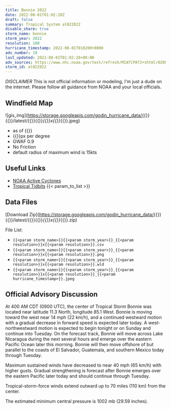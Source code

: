 ```yaml
---
title: Bonnie 2022
date: 2022-08-01T01:02:28Z
draft: false
summary: Tropical System al022022
disable_share: true
storm_name: bonnie
storm_year: 2022
resolution: 100
hurricane_timestamp: 2022-08-01T010200+0000
adv_number: 19
last_updated: 2022-08-01T01:02:28+00:00
adv_sources: https://www.nhc.noaa.gov/text/refresh/MIATCPAT2+shtml/020857.shtml;https://www.nhc.noaa.gov/refresh/graphics_at2+shtml/085756.shtml?cone
storm_id: al022022
---
```

*DISCLAIMER* This is not official information or modeling, I'm just a dude on the internet.  Please follow all guidance from NOAA and your local officials.

## Windfield Map
![gis_img](https://storage.googleapis.com/godin_hurricane_data/{{<param storm_name>}}{{<param storm_year>}}/latest/{{<param storm_name>}}{{<param storm_year>}}_{{<param resolution>}}x{{<param resolution>}}_{{<param hurricane_timestamp>}}.jpeg)

- as of {{<param last_updated>}}
- {{<param resolution>}}px per degree
- GWAF 0.9
- No Friction
- default radius of maximum wind is 15kts

## Useful Links
- [NOAA Active Cyclones](https://www.nhc.noaa.gov/)
- [Tropical Tidbits](https://www.tropicaltidbits.com/storminfo/)
{{< param_to_list >}}

## Data Files
[Download Zip](https://storage.googleapis.com/godin_hurricane_data/{{<param storm_name>}}{{<param storm_year>}}/latest/{{<param storm_name>}}{{<param storm_year>}}_{{<param resolution>}}x{{<param resolution>}}_{{<param hurricane_timestamp>}}.zip)

File List:
- `{{<param storm_name>}}{{<param storm_year>}}_{{<param resolution>}}x{{<param resolution>}}.csv`
- `{{<param storm_name>}}{{<param storm_year>}}_{{<param resolution>}}x{{<param resolution>}}.png`
- `{{<param storm_name>}}{{<param storm_year>}}_{{<param resolution>}}x{{<param resolution>}}.wld`
- `{{<param storm_name>}}{{<param storm_year>}}_{{<param resolution>}}x{{<param resolution>}}_{{<param hurricane_timestamp>}}.jpeg`


## Official Advisory Discussion
At 400 AM CDT (0900 UTC), the center of Tropical Storm Bonnie was 
located near latitude 11.3 North, longitude 85.1 West. Bonnie is 
moving toward the west near 14 mph (22 km/h), and a continued 
westward motion with a gradual decrease in forward speed is expected 
later today.  A west-northwestward motion is expected to begin 
tonight or on Sunday and continue into Tuesday.  On the forecast 
track, Bonnie will move across Lake Nicaragua during the next 
several hours and emerge over the eastern Pacific Ocean later this 
morning.  Bonnie will then move offshore of but parallel to the 
coasts of El Salvador, Guatemala, and southern Mexico today through 
Tuesday.
 
Maximum sustained winds have decreased to near 40 mph (65 km/h) with
higher gusts. Gradual strengthening is forecast after Bonnie emerges
over the eastern Pacific later today and should continue through 
Tuesday.
 
Tropical-storm-force winds extend outward up to 70 miles (110 km)
from the center.

The estimated minimum central pressure is 1002 mb (29.59 inches).

